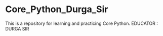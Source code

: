 # Core_Python_Durga_Sir
This is a repository for learning and practicing Core Python. EDUCATOR : DURGA SIR
